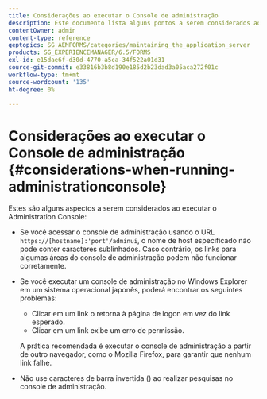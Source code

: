 ```yaml
---
title: Considerações ao executar o Console de administração
description: Este documento lista alguns pontos a serem considerados ao executar o Administration Console.
contentOwner: admin
content-type: reference
geptopics: SG_AEMFORMS/categories/maintaining_the_application_server
products: SG_EXPERIENCEMANAGER/6.5/FORMS
exl-id: e15dae6f-d30d-4770-a5ca-34f522a01d31
source-git-commit: e33816b3b8d190e185d2b23dad3a05aca272f01c
workflow-type: tm+mt
source-wordcount: '135'
ht-degree: 0%

---
```


# Considerações ao executar o Console de administração {#considerations-when-running-administrationconsole}

Estes são alguns aspectos a serem considerados ao executar o Administration Console:

* Se você acessar o console de administração usando o URL `https://[hostname]:'port'/adminui`, o nome de host especificado não pode conter caracteres sublinhados. Caso contrário, os links para algumas áreas do console de administração podem não funcionar corretamente.
* Se você executar um console de administração no Windows Explorer em um sistema operacional japonês, poderá encontrar os seguintes problemas:

   * Clicar em um link o retorna à página de logon em vez do link esperado.
   * Clicar em um link exibe um erro de permissão.

  A prática recomendada é executar o console de administração a partir de outro navegador, como o Mozilla Firefox, para garantir que nenhum link falhe.

* Não use caracteres de barra invertida () ao realizar pesquisas no console de administração.
